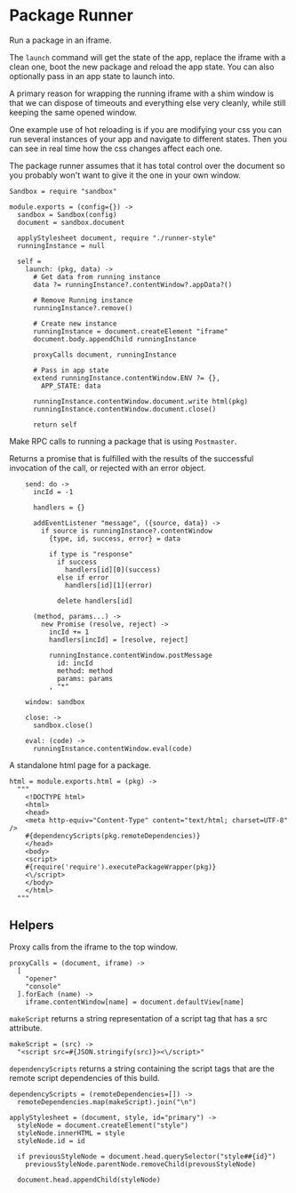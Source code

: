 Package Runner
==============

Run a package in an iframe.

The `launch` command will get the state of the app, replace the iframe with a clean
one, boot the new package and reload the app state. You can also optionally pass
in an app state to launch into.

A primary reason for wrapping the running iframe with a shim window is that we
can dispose of timeouts and everything else very cleanly, while still keeping the
same opened window.

One example use of hot reloading is if you are modifying your css you can run
several instances of your app and navigate to different states. Then you can see
in real time how the css changes affect each one.

The package runner assumes that it has total control over the document so you
probably won't want to give it the one in your own window.

    Sandbox = require "sandbox"

    module.exports = (config={}) ->
      sandbox = Sandbox(config)
      document = sandbox.document

      applyStylesheet document, require "./runner-style"
      runningInstance = null

      self =
        launch: (pkg, data) ->
          # Get data from running instance
          data ?= runningInstance?.contentWindow?.appData?()

          # Remove Running instance
          runningInstance?.remove()

          # Create new instance
          runningInstance = document.createElement "iframe"
          document.body.appendChild runningInstance

          proxyCalls document, runningInstance

          # Pass in app state
          extend runningInstance.contentWindow.ENV ?= {},
            APP_STATE: data

          runningInstance.contentWindow.document.write html(pkg)
          runningInstance.contentWindow.document.close()

          return self

Make RPC calls to running a package that is using `Postmaster`.

Returns a promise that is fulfilled with the results of the successful
invocation of the call, or rejected with an error object.

        send: do ->
          incId = -1

          handlers = {}

          addEventListener "message", ({source, data}) ->
            if source is runningInstance?.contentWindow
              {type, id, success, error} = data

              if type is "response"
                if success
                  handlers[id][0](success)
                else if error
                  handlers[id][1](error)

                delete handlers[id]

          (method, params...) ->
            new Promise (resolve, reject) ->
              incId += 1
              handlers[incId] = [resolve, reject]

              runningInstance.contentWindow.postMessage
                id: incId
                method: method
                params: params
              , "*"

        window: sandbox

        close: ->
          sandbox.close()

        eval: (code) ->
          runningInstance.contentWindow.eval(code)

A standalone html page for a package.

    html = module.exports.html = (pkg) ->
      """
        <!DOCTYPE html>
        <html>
        <head>
        <meta http-equiv="Content-Type" content="text/html; charset=UTF-8" />
        #{dependencyScripts(pkg.remoteDependencies)}
        </head>
        <body>
        <script>
        #{require('require').executePackageWrapper(pkg)}
        <\/script>
        </body>
        </html>
      """

Helpers
-------

Proxy calls from the iframe to the top window.

    proxyCalls = (document, iframe) ->
      [
        "opener"
        "console"
      ].forEach (name) ->
        iframe.contentWindow[name] = document.defaultView[name]

`makeScript` returns a string representation of a script tag that has a src
attribute.

    makeScript = (src) ->
      "<script src=#{JSON.stringify(src)}><\/script>"

`dependencyScripts` returns a string containing the script tags that are
the remote script dependencies of this build.

    dependencyScripts = (remoteDependencies=[]) ->
      remoteDependencies.map(makeScript).join("\n")

    applyStylesheet = (document, style, id="primary") ->
      styleNode = document.createElement("style")
      styleNode.innerHTML = style
      styleNode.id = id

      if previousStyleNode = document.head.querySelector("style##{id}")
        previousStyleNode.parentNode.removeChild(prevousStyleNode)

      document.head.appendChild(styleNode)
